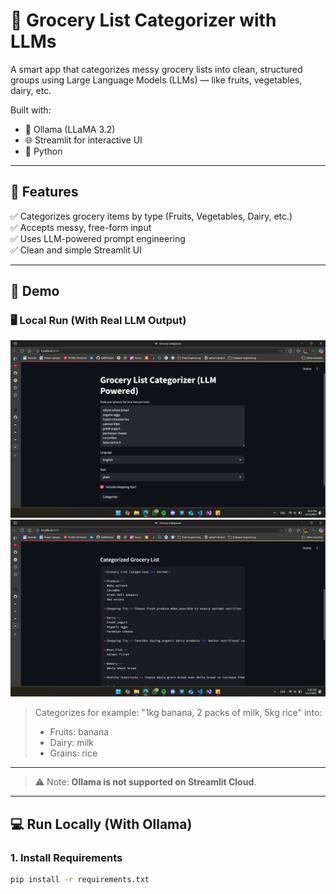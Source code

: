 # 🛒 Grocery List Categorizer with LLMs

A smart app that categorizes messy grocery lists into clean, structured groups using Large Language Models (LLMs) — like fruits, vegetables, dairy, etc.

Built with:
- 🧠 Ollama (LLaMA 3.2)
- 🌐 Streamlit for interactive UI
- 🐍 Python

---

## 🚀 Features

✅ Categorizes grocery items by type (Fruits, Vegetables, Dairy, etc.)  
✅ Accepts messy, free-form input  
✅ Uses LLM-powered prompt engineering  
✅ Clean and simple Streamlit UI

---

## 📸 Demo

### 🖥 Local Run (With Real LLM Output)
![Local run Screenshot, Inputing the grocery list](screenshots/input.png)
![Local run Screenshot, LLM's Output](screenshots/output.png)

> Categorizes for example: "1kg banana, 2 packs of milk, 5kg rice" into:
>
> - Fruits: banana  
> - Dairy: milk  
> - Grains: rice

---


> ⚠️ Note: **Ollama is not supported on Streamlit Cloud**.

---

## 💻 Run Locally (With Ollama)

### 1. Install Requirements
```bash
pip install -r requirements.txt
